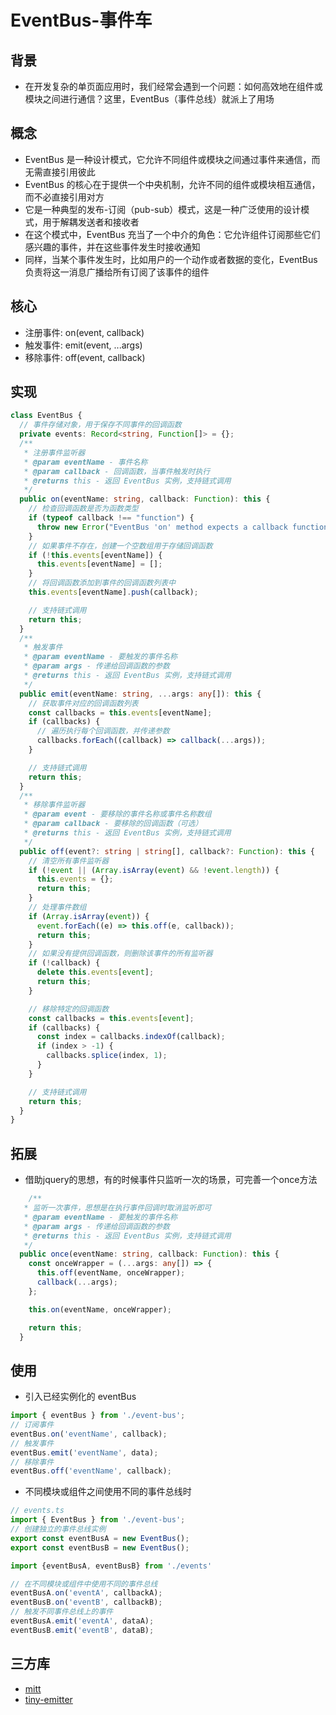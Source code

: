 # EventBus-事件车

## 背景
- 在开发复杂的单页面应用时，我们经常会遇到一个问题：如何高效地在组件或模块之间进行通信？这里，EventBus（事件总线）就派上了用场
## 概念
- EventBus 是一种设计模式，它允许不同组件或模块之间通过事件来通信，而无需直接引用彼此
- EventBus 的核心在于提供一个中央机制，允许不同的组件或模块相互通信，而不必直接引用对方
- 它是一种典型的发布-订阅（pub-sub）模式，这是一种广泛使用的设计模式，用于解耦发送者和接收者
- 在这个模式中，EventBus 充当了一个中介的角色：它允许组件订阅那些它们感兴趣的事件，并在这些事件发生时接收通知
- 同样，当某个事件发生时，比如用户的一个动作或者数据的变化，EventBus 负责将这一消息广播给所有订阅了该事件的组件
## 核心
- 注册事件: on(event, callback)
- 触发事件: emit(event, ...args)
- 移除事件: off(event, callback)
## 实现
```ts
class EventBus {
  // 事件存储对象，用于保存不同事件的回调函数
  private events: Record<string, Function[]> = {};
  /**
   * 注册事件监听器
   * @param eventName - 事件名称
   * @param callback - 回调函数，当事件触发时执行
   * @returns this - 返回 EventBus 实例，支持链式调用
   */
  public on(eventName: string, callback: Function): this {
    // 检查回调函数是否为函数类型
    if (typeof callback !== "function") {
      throw new Error("EventBus 'on' method expects a callback function.");
    }
    // 如果事件不存在，创建一个空数组用于存储回调函数
    if (!this.events[eventName]) {
      this.events[eventName] = [];
    }
    // 将回调函数添加到事件的回调函数列表中
    this.events[eventName].push(callback);

    // 支持链式调用
    return this;
  }
  /**
   * 触发事件
   * @param eventName - 要触发的事件名称
   * @param args - 传递给回调函数的参数
   * @returns this - 返回 EventBus 实例，支持链式调用
   */
  public emit(eventName: string, ...args: any[]): this {
    // 获取事件对应的回调函数列表
    const callbacks = this.events[eventName];
    if (callbacks) {
      // 遍历执行每个回调函数，并传递参数
      callbacks.forEach((callback) => callback(...args));
    }

    // 支持链式调用
    return this;
  }
  /**
   * 移除事件监听器
   * @param event - 要移除的事件名称或事件名称数组
   * @param callback - 要移除的回调函数（可选）
   * @returns this - 返回 EventBus 实例，支持链式调用
   */
  public off(event?: string | string[], callback?: Function): this {
    // 清空所有事件监听器
    if (!event || (Array.isArray(event) && !event.length)) {
      this.events = {};
      return this;
    }
    // 处理事件数组
    if (Array.isArray(event)) {
      event.forEach((e) => this.off(e, callback));
      return this;
    }
    // 如果没有提供回调函数，则删除该事件的所有监听器
    if (!callback) {
      delete this.events[event];
      return this;
    }

    // 移除特定的回调函数
    const callbacks = this.events[event];
    if (callbacks) {
      const index = callbacks.indexOf(callback);
      if (index > -1) {
        callbacks.splice(index, 1);
      }
    }

    // 支持链式调用
    return this;
  }
}
```
## 拓展
- 借助jquery的思想，有的时候事件只监听一次的场景，可完善一个once方法
```ts
	/**
   * 监听一次事件，思想是在执行事件回调时取消监听即可
   * @param eventName - 要触发的事件名称
   * @param args - 传递给回调函数的参数
   * @returns this - 返回 EventBus 实例，支持链式调用
   */
  public once(eventName: string, callback: Function): this {
    const onceWrapper = (...args: any[]) => {
      this.off(eventName, onceWrapper);
      callback(...args);
    };

    this.on(eventName, onceWrapper);

    return this;
  }
```
## 使用
- 引入已经实例化的 eventBus
```ts
import { eventBus } from './event-bus';
// 订阅事件
eventBus.on('eventName', callback);
// 触发事件
eventBus.emit('eventName', data);
// 移除事件
eventBus.off('eventName', callback);
```
- 不同模块或组件之间使用不同的事件总线时
```ts
// events.ts
import { EventBus } from './event-bus';
// 创建独立的事件总线实例
export const eventBusA = new EventBus();
export const eventBusB = new EventBus();

import {eventBusA, eventBusB} from './events'

// 在不同模块或组件中使用不同的事件总线
eventBusA.on('eventA', callbackA);
eventBusB.on('eventB', callbackB);
// 触发不同事件总线上的事件
eventBusA.emit('eventA', dataA);
eventBusB.emit('eventB', dataB);
```
## 三方库
- [mitt](https://github.com/developit/mitt)
- [tiny-emitter](https://github.com/developit/mitt)